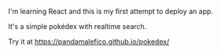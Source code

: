 I'm learning React and this is my first attempt to deploy an app.

It's a simple pokédex with realtime search.

Try it at https://pandamalefico.github.io/pokedex/ 